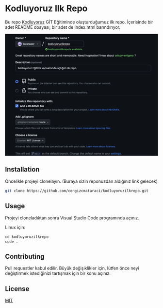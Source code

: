 # Kodluyoruz Ilk Repo

Bu repo [Kodluyoruz](https://www.kodluyoruz.org) GİT Eğitiminde oluşturduğumuz ilk repo. İçerisinde bir adet README dosyası, bir adet de index.html barındırıyor.

![image](img.png)

## Installation

Öncelikle projeyi clonelayın. (Buraya sizin reponuzdan aldığınız link gelecek)

```bash
git clone https://github.com/cengizcmataraci/kodluyoruzilkrepo.git
```

## Usage

Projeyi cloneladıktan sonra Visual Studio Code programında açınız.

Linux için:
```linux
cd kodluyoruzilkrepo
code .
```

## Contributing
Pull requestler kabul edilir. Büyük değişiklikler için, lütfen önce neyi değiştirmek istediğinizi tartışmak için bir konu açınız.


## License
[MIT](https://choosealicense.com/licenses/mit/)